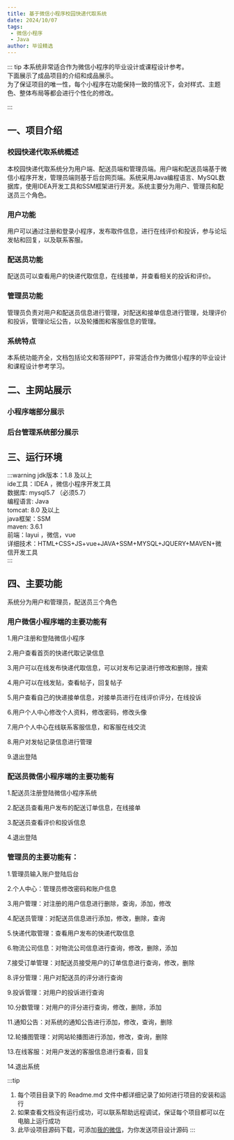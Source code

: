 ```yaml
---
title: 基于微信小程序校园快递代取系统
date: 2024/10/07
tags:
 - 微信小程序
 - Java
author: 毕设精选
---
```


::: tip
本系统非常适合作为微信小程序的毕业设计或课程设计参考。    
下面展示了成品项目的介绍和成品展示。    
为了保证项目的唯一性，每个小程序在功能保持一致的情况下，会对样式、主题色、整体布局等都会进行个性化的修改。

::: 

## 一、项目介绍

### 校园快递代取系统概述
本校园快递代取系统分为用户端、配送员端和管理员端。用户端和配送员端基于微信小程序开发，管理员端则基于后台网页端。系统采用Java编程语言、MySQL数据库，使用IDEA开发工具和SSM框架进行开发。系统主要分为用户、管理员和配送员三个角色。

### 用户功能
用户可以通过注册和登录小程序，发布取件信息，进行在线评价和投诉，参与论坛发帖和回复，以及联系客服。

### 配送员功能
配送员可以查看用户的快递代取信息，在线接单，并查看相关的投诉和评价。

### 管理员功能
管理员负责对用户和配送员信息进行管理，对配送和接单信息进行管理，处理评价和投诉，管理论坛公告，以及轮播图和客服信息的管理。

### 系统特点
本系统功能齐全，文档包括论文和答辩PPT，非常适合作为微信小程序的毕业设计和课程设计参考学习。

## 二、主网站展示

### 小程序端部分展示
<Swiper :height="1200" :width="800" :items="['https://img.liugezhou.online/bishe/mini-kuaidi/1.png','https://img.liugezhou.online/bishe/mini-kuaidi/2.png','https://img.liugezhou.online/bishe/mini-kuaidi/3.png','https://img.liugezhou.online/bishe/mini-kuaidi/4.png','https://img.liugezhou.online/bishe/mini-kuaidi/5.png','https://img.liugezhou.online/bishe/mini-kuaidi/6.png']"/>

### 后台管理系统部分展示
<Swiper :items="['https://img.liugezhou.online/bishe/mini-kuaidi/7.png','https://img.liugezhou.online/bishe/mini-kuaidi/8.png','https://img.liugezhou.online/bishe/mini-kuaidi/9.png','https://img.liugezhou.online/bishe/mini-kuaidi/10.png','https://img.liugezhou.online/bishe/mini-kuaidi/11.png']"/>

## 三、运行环境

:::warning
jdk版本：1.8 及以上     
ide工具：IDEA ，微信小程序开发工具     
数据库: mysql5.7 （必须5.7）     
编程语言: Java     
tomcat:   8.0 及以上     
java框架：SSM     
maven: 3.6.1     
前端：layui ，微信，vue     
详细技术：HTML+CSS+JS+vue+JAVA+SSM+MYSQL+JQUERY+MAVEN+微信开发工具      
:::

## 四、主要功能

系统分为用户和管理员，配送员三个角色


### 用户微信小程序端的主要功能有

1.用户注册和登陆微信小程序

2.用户查看首页的快递代取记录信息

3.用户可以在线发布快递代取信息，可以对发布记录进行修改和删除，搜索

4.用户可以在线发贴，查看帖子，回复帖子

5.用户查看自己的快递接单信息，对接单员进行在线评价评分，在线投诉

6.用户个人中心修改个人资料，修改密码，修改头像

7.用户个人中心在线联系客服信息，和客服在线交流

8.用户对发帖记录信息进行管理

9.退出登陆


### 配送员微信小程序端的主要功能有

1.配送员注册登陆微信小程序系统

2.配送员查看用户发布的配送订单信息，在线接单

3.配送员查看评价和投诉信息

4.退出登陆


### 管理员的主要功能有：

1.管理员输入账户登陆后台

2.个人中心：管理员修改密码和账户信息

3.用户管理：对注册的用户信息进行删除，查询，添加，修改

4.配送员管理：对配送员信息进行添加，修改，删除，查询

5.快递代取管理：查看用户发布的快递代取信息

6.物流公司信息：对物流公司信息进行查询，修改，删除，添加

7.接受订单管理：对配送员接受用户的订单信息进行查询，修改，删除

8.评分管理：用户对配送员的评分进行查询

9.投诉管理：对用户的投诉进行查询

10.分数管理：对用户的评分进行查询，修改，删除，添加

11.通知公告：对系统的通知公告进行添加，修改，查询，删除

12.轮播图管理：对网站轮播图进行添加，修改，查询，删除

13.在线客服：对用户发送的客服信息进行查看，回复

14.退出系统

:::tip
1. 每个项目目录下的 Readme.md 文件中都详细记录了如何进行项目的安装和运行
2. 如果查看文档没有运行成功，可以联系帮助远程调试，保证每个项目都可以在电脑上运行成功
3. 此毕设项目源码下载，可添加[我的微信](https://img.liugezhou.online/common/wx_ztz.jpg)，为你发送项目设计源码
:::